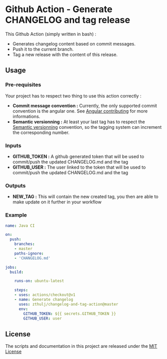 # Github Action - Generate CHANGELOG and tag release

This Github Action (simply written in bash) :
- Generates changelog content based on commit messages.
- Push it to the current branch.
- Tag a new release with the content of this release.

## Usage
### Pre-requisites

Your project has to respect two thing to use this action correctly : 
- **Commit message convention :** Currently, the only supported commit convention is the angular one. See [Angular contributing](https://github.com/angular/angular/blob/master/CONTRIBUTING.md) for more informations.
- **Semantic versionning :** At least your last tag has to respect the [Semantic versionning](https://semver.org/) convention, so the tagging system can increment the corresponding number.

### Inputs

- **GITHUB_TOKEN :** A github generated token that will be used to commit/push the updated CHANGELOG.md and the tag
- **GITHUB_USER :** The user linked to the token that will be used to commit/push the updated CHANGELOG.md and the tag


### Outputs
- **NEW_TAG :** This will contain the new created tag, you then are able to make update on it further in your workflow

### Example

```yaml
name: Java CI

on: 
  push:
    branches:
    - master
    paths-ignore:
    - 'CHANGELOG.md'

jobs:
  build:

    runs-on: ubuntu-latest

    steps:
    - uses: actions/checkout@v1
    - name: Generate changelog
      uses: zthulj/changelog-and-tag-action@master
      env:
        GITHUB_TOKEN: ${{ secrets.GITHUB_TOKEN }}
        GITHUB_USER: user
```

## License
The scripts and documentation in this project are released under the [MIT License](https://github.com/zthulj/changelog-and-tag-action/blob/master/LICENSE)



